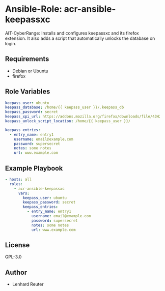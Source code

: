 # Ansible-Role: acr-ansible-keepassxc

AIT-CyberRange: Installs and configures keepassxc and its firefox extension.
It also adds a script that automatically unlocks the database on login. 


## Requirements

- Debian or Ubuntu
- firefox

## Role Variables

```yaml
keepass_user: ubuntu
keepass_database: /home/{{ keepass_user }}/.keepass_db
keepass_password: secret
keepass_xpi_url: https://addons.mozilla.org/firefox/downloads/file/4342010/keepassxc_browser-1.9.3.xpi
keepass_unlock_script_location: /home/{{ keepass_user }}/

keepass_entries:
  - entry_name: entry1
    username: email@example.com
    password: supersecret
    notes: some notes
    url: www.example.com
```

## Example Playbook

```yaml
- hosts: all
  roles:
    - acr-ansible-keepassxc
      vars:
        keepass_user: ubuntu
        keepass_password: secret
        keepass_entries:
          - entry_name: entry1
            username: email@example.com
            password: supersecret
            notes: some notes
            url: www.example.com
```

## License

GPL-3.0

## Author

- Lenhard Reuter